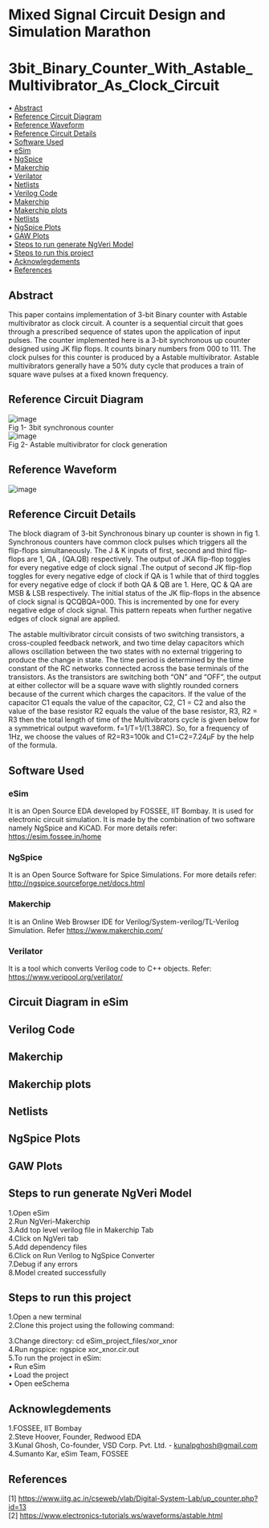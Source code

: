 # Mixed Signal Circuit Design and Simulation Marathon
# 3bit_Binary_Counter_With_Astable_Multivibrator_As_Clock_Circuit
   • [Abstract](https://github.com/vinisha2410/3bit_Binary_Counter_With_Astable_Multivibrator_As_Clock_Circuit/blob/main/README.md#abstract) <br />
   • [Reference Circuit Diagram](https://github.com/vinisha2410/3bit_Binary_Counter_With_Astable_Multivibrator_As_Clock_Circuit/blob/main/README.md#reference-circuit-diagram)<br />
• [Reference Waveform](https://github.com/vinisha2410/3bit_Binary_Counter_With_Astable_Multivibrator_As_Clock_Circuit/blob/main/README.md#reference-waveform)<br />
• [Reference Circuit Details](https://github.com/vinisha2410/3bit_Binary_Counter_With_Astable_Multivibrator_As_Clock_Circuit/blob/main/README.md#reference-circuit-details)<br />
• [Software Used](https://github.com/vinisha2410/3bit_Binary_Counter_With_Astable_Multivibrator_As_Clock_Circuit/blob/main/README.md#software-used)<br />
• [eSim](https://github.com/vinisha2410/3bit_Binary_Counter_With_Astable_Multivibrator_As_Clock_Circuit/blob/main/README.md#esim)<br />
• [NgSpice](https://github.com/vinisha2410/3bit_Binary_Counter_With_Astable_Multivibrator_As_Clock_Circuit/blob/main/README.md#ngspice)<br />
• [Makerchip](https://github.com/vinisha2410/3bit_Binary_Counter_With_Astable_Multivibrator_As_Clock_Circuit/blob/main/README.md#makerchip)<br />
• [Verilator](https://github.com/vinisha2410/3bit_Binary_Counter_With_Astable_Multivibrator_As_Clock_Circuit/blob/main/README.md#verilator)<br />
• [Netlists](https://github.com/vinisha2410/3bit_Binary_Counter_With_Astable_Multivibrator_As_Clock_Circuit/blob/main/README.md#circuit-diagram-in-esim)<br />
• [Verilog Code](https://github.com/vinisha2410/3bit_Binary_Counter_With_Astable_Multivibrator_As_Clock_Circuit/blob/main/README.md#verilog-code)<br />
• [Makerchip](https://github.com/vinisha2410/3bit_Binary_Counter_With_Astable_Multivibrator_As_Clock_Circuit/blob/main/README.md#makerchip-1)<br />
• [Makerchip plots](https://github.com/vinisha2410/3bit_Binary_Counter_With_Astable_Multivibrator_As_Clock_Circuit/blob/main/README.md#makerchip-plots)<br />
• [Netlists](https://github.com/vinisha2410/3bit_Binary_Counter_With_Astable_Multivibrator_As_Clock_Circuit/blob/main/README.md#netlists)<br />
• [NgSpice Plots](https://github.com/vinisha2410/3bit_Binary_Counter_With_Astable_Multivibrator_As_Clock_Circuit/blob/main/README.md#ngspice-plots)<br />
• [GAW Plots](https://github.com/vinisha2410/3bit_Binary_Counter_With_Astable_Multivibrator_As_Clock_Circuit/blob/main/README.md#gaw-plots)<br />
• [Steps to run generate NgVeri Model](https://github.com/vinisha2410/3bit_Binary_Counter_With_Astable_Multivibrator_As_Clock_Circuit/blob/main/README.md#steps-to-run-generate-ngveri-model)<br />
• [Steps to run this project](https://github.com/vinisha2410/3bit_Binary_Counter_With_Astable_Multivibrator_As_Clock_Circuit/blob/main/README.md#steps-to-run-this-project)<br />
• [Acknowlegdements](https://github.com/vinisha2410/3bit_Binary_Counter_With_Astable_Multivibrator_As_Clock_Circuit/blob/main/README.md#acknowlegdements)<br />
• [References](https://github.com/vinisha2410/3bit_Binary_Counter_With_Astable_Multivibrator_As_Clock_Circuit/blob/main/README.md#references)<br />

## Abstract
This paper contains implementation of 3-bit Binary counter with Astable multivibrator as clock circuit. A counter is a sequential circuit that goes through a prescribed sequence of states upon the application of input pulses. The counter implemented here is a 3-bit synchronous up counter designed using JK flip flops. It counts binary numbers from 000 to 111. The clock pulses for this counter is produced by a Astable multivibrator. Astable multivibrators generally have a 50% duty cycle that produces a train of square wave pulses at a fixed known frequency.
## Reference Circuit Diagram
![image](https://user-images.githubusercontent.com/82384183/157345801-ba5a2eb3-5052-4cfc-8e3d-a551767f7a40.png) <Br />
Fig 1- 3bit synchronous counter <Br />
![image](https://user-images.githubusercontent.com/82384183/157346232-1ec061df-2cba-4fd8-a481-141f8fc65b47.png)<Br />
Fig 2- Astable multivibrator for clock generation<Br />
## Reference Waveform
![image](https://user-images.githubusercontent.com/82384183/157346332-65b494f1-11b3-43fe-a88a-5f59aa0ec434.png)

## Reference Circuit Details
The block diagram of 3-bit Synchronous binary up counter is shown in fig 1. Synchronous counters have common clock pulses which triggers all the flip-flops simultaneously. The J & K inputs of first, second and third flip-flops are 1, QA , (QA.QB) respectively. The output of JKA flip-flop toggles for every negative edge of clock signal .The output of second JK flip-flop toggles for every negative edge of clock if QA is 1 while that of third toggles for every negative edge of clock if both QA & QB are 1. Here, QC & QA are MSB & LSB respectively. The initial status of the JK flip-flops in the absence of clock signal is QCQBQA=000. This is incremented by one for every negative edge of clock signal. This pattern repeats when further negative edges of clock signal are applied.

The astable multivibrator circuit consists of two switching transistors, a cross-coupled feedback network, and two time delay capacitors which allows oscillation between the two states with no external triggering to produce the change in state. The time period is determined by the time constant of the RC networks connected across the base terminals of the transistors. As the transistors are switching both “ON” and “OFF”, the output at either collector will be a square wave with slightly rounded corners because of the current which charges the capacitors. If the value of the capacitor C1 equals the value of the capacitor, C2, C1 = C2 and also the value of the base resistor R2 equals the value of the base resistor, R3, R2 = R3 then the total length of time of the Multivibrators cycle is given below for a symmetrical output waveform. f=1/T=1/(1.38*R*C). So, for a frequency of 1Hz, we choose the values of R2=R3=100k and C1=C2=7.24µF by the help of the formula.

## Software Used
### eSim
It is an Open Source EDA developed by FOSSEE, IIT Bombay. It is used for electronic circuit simulation. It is made by the combination of two software namely NgSpice and KiCAD.
For more details refer:
https://esim.fossee.in/home
### NgSpice
It is an Open Source Software for Spice Simulations. For more details refer:
http://ngspice.sourceforge.net/docs.html
### Makerchip
It is an Online Web Browser IDE for Verilog/System-verilog/TL-Verilog Simulation. Refer
https://www.makerchip.com/
### Verilator
It is a tool which converts Verilog code to C++ objects. Refer: https://www.veripool.org/verilator/
## Circuit Diagram in eSim
## Verilog Code
## Makerchip
## Makerchip plots
## Netlists
## NgSpice Plots
## GAW Plots
## Steps to run generate NgVeri Model
1.Open eSim <Br />
2.Run NgVeri-Makerchip <Br />
3.Add top level verilog file in Makerchip Tab<Br />
4.Click on NgVeri tab<Br />
5.Add dependency files<Br />
6.Click on Run Verilog to NgSpice Converter<Br />
7.Debug if any errors<Br />
8.Model created successfully<Br />
## Steps to run this project
1.Open a new terminal<Br />
2.Clone this project using the following command:

3.Change directory:
cd eSim_project_files/xor_xnor<Br />
4.Run ngspice:
ngspice xor_xnor.cir.out<Br />
5.To run the project in eSim:<Br />
• Run eSim<Br />
• Load the project<Br />
• Open eeSchema<Br />
## Acknowlegdements
1.FOSSEE, IIT Bombay<Br />
2.Steve Hoover, Founder, Redwood EDA<Br />
3.Kunal Ghosh, Co-founder, VSD Corp. Pvt. Ltd. - kunalpghosh@gmail.com<Br />
4.Sumanto Kar, eSim Team, FOSSEE<Br />
## References
[1] https://www.iitg.ac.in/cseweb/vlab/Digital-System-Lab/up_counter.php?id=13<Br />
[2] https://www.electronics-tutorials.ws/waveforms/astable.html

